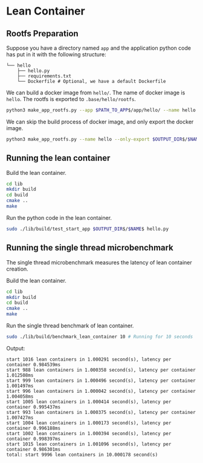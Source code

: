 # Lean Container

## Rootfs Preparation

Suppose you have a directory named `app` and the application python code has put in it with the following structure: 

```
└── hello
    ├── hello.py
    ├── requirements.txt
    └── Dockerfile # Optional, we have a default Dockerfile
```

We can build a docker image from `hello/`. The name of docker image is `hello`. The rootfs is exported to `.base/hello/rootfs`.

```bash
python3 make_app_rootfs.py --app $PATH_TO_APP$/app/hello/ --name hello --export $OUTPUT_DIR$/$NAME$
```


We can skip the build process of docker image, and only export the docker image.

```bash
python3 make_app_rootfs.py --name hello --only-export $OUTPUT_DIR$/$NAME$
```

## Running the lean container

Build the lean container.

```bash
cd lib
mkdir build
cd build
cmake ..
make
```

Run the python code in the lean container.

```bash
sudo ./lib/build/test_start_app $OUTPUT_DIR$/$NAME$ hello.py
```

## Running the single thread microbenchmark

The single thread microbenchmark measures the latency of lean container creation.

Build the lean container.

```bash
cd lib
mkdir build
cd build
cmake ..
make
```

Run the single thread benchmark of lean container.

```bash
sudo ./lib/build/benchmark_lean_container 10 # Running for 10 seconds
```

Output:

```plain
start 1016 lean containers in 1.000291 second(s), latency per container 0.984539ms
start 988 lean containers in 1.000358 second(s), latency per container 1.012508ms
start 999 lean containers in 1.000496 second(s), latency per container 1.001497ms
start 996 lean containers in 1.000042 second(s), latency per container 1.004058ms
start 1005 lean containers in 1.000414 second(s), latency per container 0.995437ms
start 993 lean containers in 1.000375 second(s), latency per container 1.007427ms
start 1004 lean containers in 1.000173 second(s), latency per container 0.996188ms
start 1002 lean containers in 1.000394 second(s), latency per container 0.998397ms
start 1015 lean containers in 1.001096 second(s), latency per container 0.986301ms
total: start 9996 lean containers in 10.000178 second(s)
```
